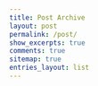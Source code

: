```yaml
---
title: Post Archive
layout: post
permalink: /post/
show_excerpts: true
comments: true
sitemap: true
entries_layout: list
---
```

